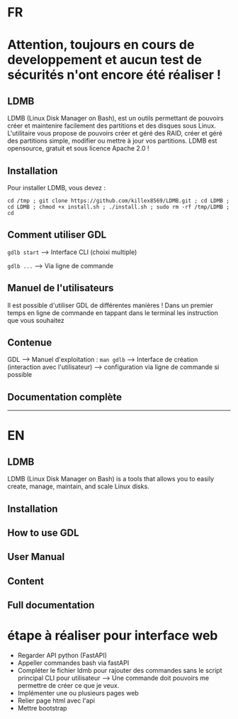 # FR 

# Attention, toujours en cours de developpement et aucun test de sécurités n'ont encore été réaliser !

## LDMB
LDMB (Linux Disk Manager on Bash), est un outils permettant de pouvoirs créer et maintenire facilement des partitions et des disques sous Linux. L'utilitaire vous propose de pouvoirs créer et géré des RAID, créer et géré des partitions simple, modifier ou mettre à jour vos partitions. LDMB est opensource, gratuit et sous licence Apache 2.0 !


## Installation
Pour installer LDMB, vous devez :

```
cd /tmp ; git clone https://github.com/killex8569/LDMB.git ; cd LDMB ; cd LDMB ; chmod +x install.sh ; ./install.sh ; sudo rm -rf /tmp/LDMB ; cd
```

## Comment utiliser GDL

`gdlb start` --> Interface CLI (choixi multiple)

`gdlb ...` --> Via ligne de commande

## Manuel de l'utilisateurs
Il est possible d'utiliser GDL de différentes manières ! Dans un premier temps en ligne de commande en tappant dans le terminal les instruction que vous souhaitez


## Contenue

GDL --> Manuel d'exploitation : `man gdlb`
    --> Interface de création (interaction avec l'utilisateur)
    --> configuration via ligne de commande si possible  

## Documentation complète

---

# EN

## LDMB
LDMB (Linux Disk Manager on Bash) is a tools that allows you to easily create, manage, maintain, and scale Linux disks.

## Installation


## How to use GDL


## User Manual


## Content


## Full documentation




# étape à réaliser pour interface web

- Regarder API python (FastAPI)
- Appeller commandes bash via fastAPI
- Compléter le fichier ldmb pour rajouter des commandes sans le script principal CLI pour utilisateur --> Une commande doit pouvoirs me permettre de créer ce que je veux.
- Implémenter une ou plusieurs pages web
- Relier page html avec l'api
- Mettre bootstrap



